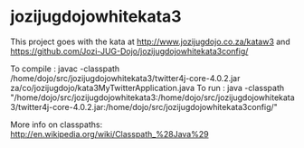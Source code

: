 jozijugdojowhitekata3
=====================

This project goes with the kata at http://www.jozijugdojo.co.za/kataw3
and https://github.com/Jozi-JUG-Dojo/jozijugdojowhitekata3config/

To compile : javac -classpath /home/dojo/src/jozijugdojowhitekata3/twitter4j-core-4.0.2.jar za/co/jozijugdojo/kata3MyTwitterApplication.java
To run : java -classpath "/home/dojo/src/jozijugdojowhitekata3:/home/dojo/src/jozijugdojowhitekata3/twitter4j-core-4.0.2.jar:/home/dojo/src/jozijugdojowhitekata3config/"

More info on classpaths:
http://en.wikipedia.org/wiki/Classpath_%28Java%29
